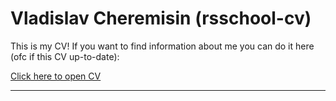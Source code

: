 # Vladislav Cheremisin (rsschool-cv)
This is my CV! If you want to find information about me you can do it here (ofc if this CV up-to-date):

[Click here to open CV](https://Vladislav-Cheremisin.github.io/rsschool-cv/cv)
___
